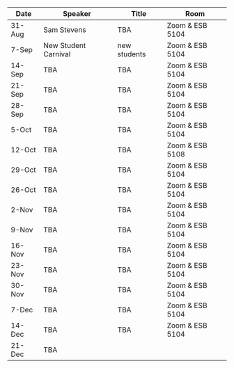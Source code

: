 Date  |  Speaker                                            |  Title                                                                                                |  Room
---------|-----------------------------------------------------|---------------------------------------------------------------------------------------------------------------------|------
31-Aug   | Sam Stevens                                   |  TBA                                                           |  Zoom & ESB 5104
7-Sep    | New Student Carnival                          |  new students                                                  |  Zoom & ESB 5104
14-Sep   | TBA                                           |  TBA                                                           |  Zoom & ESB 5104
21-Sep   | TBA                                           |  TBA                                                           |  Zoom & ESB 5104
28-Sep   | TBA                                           |  TBA                                                           |  Zoom & ESB 5104
5-Oct    | TBA                                           |  TBA                                                           |  Zoom & ESB 5104
12-Oct   | TBA                                           |  TBA                                                           |  Zoom & ESB 5108
29-Oct   | TBA                                           |  TBA                                                           |  Zoom & ESB 5104
26-Oct   | TBA                                           |  TBA                                                           |  Zoom & ESB 5104
2-Nov    | TBA                                           |  TBA                                                           |  Zoom & ESB 5104
9-Nov    | TBA                                           |  TBA                                                           |  Zoom & ESB 5104
16-Nov   | TBA                                           |  TBA                                                           |  Zoom & ESB 5104
23-Nov   | TBA                                           |  TBA                                                           |  Zoom & ESB 5104
30-Nov   | TBA                                           |  TBA                                                           |  Zoom & ESB 5104
7-Dec    | TBA                                           |  TBA                                                           |  Zoom & ESB 5104
14-Dec   | TBA                                           |  TBA                                                           |  Zoom & ESB 5104
21-Dec   | TBA 

